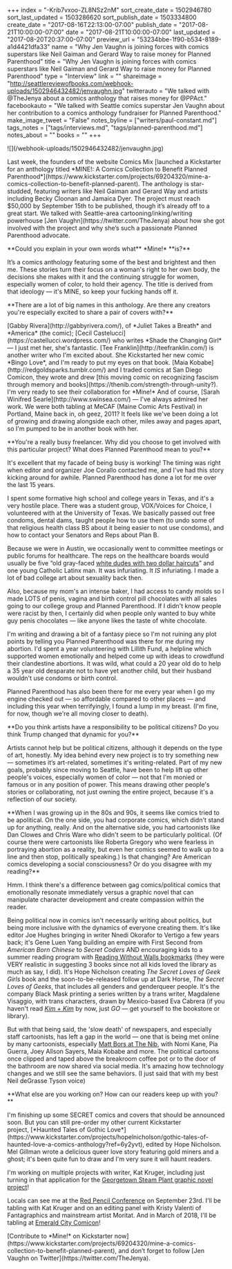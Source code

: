 +++
index = "-Krib7vxoo-ZL8NSz2nM"
sort_create_date = 1502946780
sort_last_updated = 1503286620
sort_publish_date = 1503334800
create_date = "2017-08-16T22:13:00-07:00"
publish_date = "2017-08-21T10:00:00-07:00"
date = "2017-08-21T10:00:00-07:00"
last_updated = "2017-08-20T20:37:00-07:00"
preview_url = "53234bbe-1f90-b534-8189-a1d4421dfa33"
name = "Why Jen Vaughn is joining forces with comics superstars like Neil Gaiman and Gerard Way to raise money for Planned Parenthood"
title = "Why Jen Vaughn is joining forces with comics superstars like Neil Gaiman and Gerard Way to raise money for Planned Parenthood"
type = "Interview"
link = ""
shareimage = "http://seattlereviewofbooks.com/webhook-uploads/1502946432482/jenvaughn.jpg"
twitterauto = "We talked with @TheJenya about a comics anthology that raises money for @PPAct."
facebookauto = "We talked with Seattle comics superstar Jen Vaughn about her contribution to a comics anthology fundraiser for Planned Parenthood."
make_image_tweet = "False"
notes_byline = ["writers/paul-constant.md"]
tags_notes = ["tags/interviews.md", "tags/planned-parenthood.md"]
notes_about = ""
books = ""
+++
<p class="image">![](/webhook-uploads/1502946432482/jenvaughn.jpg)</p>

<p class="intro">Last week, the founders of the website Comics Mix [launched a Kickstarter for an anthology titled *MINE!: A Comics Collection to Benefit Planned Parenthood*](https://www.kickstarter.com/projects/69204320/mine-a-comics-collection-to-benefit-planned-parent). The anthology is star-studded, featuring writers like Neil Gaiman and Gerard Way and artists including Becky Cloonan and Jamaica Dyer. The project must reach $50,000 by September 15th to be published, though it’s already off to a great start. We talked with Seattle-area cartooning/inking/writing powerhouse [Jen Vaughn](https://twitter.com/TheJenya) about how she got involved with the project and why she’s such a passionate Planned Parenthood advocate.</p>

<p class="noindent">**Could you explain in your own words what** *Mine!* **is?**</p>

<p class="noindent">It’s a comics anthology featuring some of the best and brightest and then me. These stories turn their focus on a woman's right to her own body, the decisions she makes with it and the continuing struggle for women, especially women of color, to hold their agency. The title is derived from that ideology — it's MINE, so keep your fucking hands off it.</p>

<p class="noindent">**There are a lot of big names in this anthology. Are there any creators you're especially excited to share a pair of covers with?**</p>

<p class="noindent">[Gabby Rivera](http://gabbyrivera.com/), of *Juliet Takes a Breath* and *America* (the comic); [Cecil Castelucci](https://castellucci.wordpress.com/) who writes *Shade the Changing Girl* — I just met her, she's fantastic. [Tee Franklin](http://teefranklin.com/) is another writer who I'm excited about. She Kickstarted her new comic *Bingo Love*, and I'm ready to put my eyes on that book. [Maia Kobabe](http://redgoldsparks.tumblr.com/) and I traded comics at San Diego Comicon, they wrote and drew [this moving comic on recognizing fascism through memory and books](https://thenib.com/strength-through-unity?). I'm very ready to see their collaboration for *Mine!* And of course, [Sarah Winifred Searle](http://www.swinsea.com/) — I've always admired her work. We were both tabling at MeCAF (Maine Comic Arts Festival) in Portland, Maine back in, oh geez, 2011? It feels like we've been doing a lot of growing and drawing alongside each other, miles away and pages apart, so I'm pumped to be in another book with her.</p>

<p class="noindent">**You're a really busy freelancer. Why did you choose to get involved with this particular project? What does Planned Parenthood mean to you?**</p>

<p class="noindent">It's excellent that my facade of being busy is working! The timing was right when editor and organizer Joe Corallo contacted me, and I've had this story kicking around for awhile. Planned Parenthood has done a lot for me over the last 15 years.</p>

I spent some formative high school and college years in Texas, and it's a very hostile place. There was a student group, VOX/Voices for Choice, I volunteered with at the University of Texas. We basically passed out free condoms, dental dams, taught people how to use them (to undo some of that religious health class BS about it being easier to not use condoms), and how to contact your Senators and Reps about Plan B.

 Because we were in Austin, we occasionally went to committee meetings or public forums for healthcare. The reps on the healthcare boards would usually be five “old gray-faced [white dudes with two dollar haircuts](http://jezebel.com/5954952/tina-fey-has-had-it-up-to-here-with-grey-faced-men-telling-women-what-rape-is)” and one young Catholic Latinx man. It was infuriating. It *IS* infuriating. I made a lot of bad college art about sexuality back then. 

Also, because my mom's an intense baker, I had access to candy molds so I made LOTS of penis, vagina and birth control pill chocolates with all sales going to our college group and Planned Parenthood. If I didn't know people were racist by then, I certainly did when people only wanted to buy white guy penis chocolates — like anyone likes the taste of white chocolate.

I'm writing and drawing a bit of a fantasy piece so I'm not ruining any plot points by telling you Planned Parenthood was there for me during my abortion. I'd spent a year volunteering with Lillith Fund, a helpline which supported women emotionally and helped come up with ideas to crowdfund their clandestine abortions. It was wild, what could a 20 year old do to help a 35 year old desparate not to have yet another child, but their husband wouldn't use condoms or birth control. 

Planned Parenthood has also been there for me every year when I go my engine checked out —  so affordable compared to other places — and including this year when terrifyingly, I found a lump in my breast. (I'm fine, for now, though we're all moving closer to death). 

<p class="noindent">**Do you think artists have a responsibility to be political citizens? Do you think Trump changed that dynamic for you?**</p>

<p class="noindent">Artists cannot help but be political citizens, although it depends on the type of art, honestly. My idea behind every new project is to try something new — sometimes it’s art-related, sometimes it's writing-related. Part of my new goals, probably since moving to Seattle, have been to help lift up other people's voices, especially women of color — not that I'm monied or famous or in any position of power. This means drawing other people's stories or collaborating, not just owning the entire project, because it's a reflection of our society.</p>

<p class="noindent">**When I was growing up in the 80s and 90s, it seems like comics tried to be apolitical. On the one side, you had corporate comics, which didn't stand up for anything, really. And on the alternative side, you had cartoonists like Dan Clowes and Chris Ware who didn't seem to be particularly political. (Of course there were cartoonists like Roberta Gregory who were fearless in portraying abortion as a reality, but even her comics seemed to walk up to a line and then stop, politically speaking.) Is that changing? Are American comics developing a social consciousness? Or do you disagree with my reading?**</p>

<p class="noindent">Hmm. I think there's a difference between gag comics/political comics that emotionally resonate immediately versus a graphic novel that can manipulate character development and create compassion within the reader.</p>

Being political now in comics isn't necessarily writing about politics, but being more inclusive with the dynamics of everyone creating them. It's like editor Joe Hughes bringing in writer Nnedi Okorafor to Vertigo a few years back; it's Gene Luen Yang building an empire with First Second from *American Born Chinese* to *Secret Coders* AND encouraging kids to a summer reading program with [Reading Without Walls bookmarks](http://www.alastore.ala.org/detail.aspx?ID=11954) (they were VERY realistic in suggesting 3 books since not all kids loved the library as much as say, I did). It's Hope Nicholson creating *The Secret Loves of Geek Girls* book and the soon-to-be-released follow up at Dark Horse, *The Secret Loves of Geeks*, that includes all genders and genderqueer people. It's the company Black Mask printing a series written by a trans writer, Magdalene Visaggio, with trans characters, drawn by Mexico-based Eva Cabrera (if you haven't read [*Kim + Kim*](http://blackmaskstudios.com/kim-kim/) by now, just *GO* — get yourself to the bookstore or library). 

But with that being said, the 'slow death' of newspapers, and especially staff cartoonists, has left a gap in the world — one that is being met online by many cartoonists, especially [Matt Bors at The Nib](https://thenib.com/), with Nomi Kane, Pia Guerra, Joey Allson Sayers, Maia Kobabe and more. The political cartoons once clipped and taped above the breakroom coffee pot or to the door of the bathroom are now shared via social media. It's amazing how technology changes and we still see the same behaviors. (I just said that with my best Neil deGrasse Tyson voice)

<p class="noindent">**What else are you working on? How can our readers keep up with you?**</p>

<p class="noindent">I'm finishing up some SECRET comics and covers that should be announced soon. But you can still pre-order my other current Kickstarter project, [*Haunted Tales of Gothic Love*](https://www.kickstarter.com/projects/hopelnicholson/gothic-tales-of-haunted-love-a-comics-anthology?ref=6y2yvt), edited by Hope Nicholson. Mel Gillman wrote a delicious queer love story featuring gold miners and a ghost; it's been quite fun to draw and I'm very sure it will haunt readers.</p>

I'm working on multiple projects with writer, Kat Kruger, including just turning in that application for the [Georgetown Steam Plant graphic novel project]( http://www.seattlereviewofbooks.com/notes/2017/06/06/book-news-roundup-want-50000-dollars-to-make-a-graphic-novel/)!

Locals can see me at the [Red Pencil Conference](https://edsguild.org/meetings-events/conferences/) on September 23rd. I'll be tabling with Kat Kruger and on an editing panel with Kristy Valenti of Fantagraphics and mainstream artist Moritat. And in March of 2018, I'll be tabling at [Emerald City Comicon]( http://www.emeraldcitycomicon.com/)!

<p class="footer">[Contribute to *Mine!* on Kickstarter now](https://www.kickstarter.com/projects/69204320/mine-a-comics-collection-to-benefit-planned-parent), and don’t forget to follow [Jen Vaughn on Twitter](https://twitter.com/TheJenya).</p>

